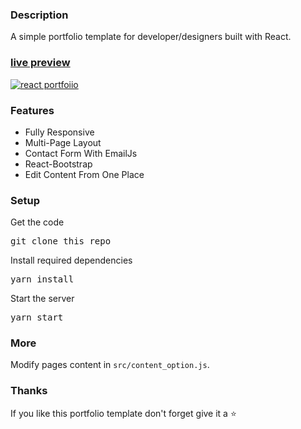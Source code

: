 
### Description

A simple portfolio template for developer/designers built with React. 

### [live preview](https://ramvalyalal.github.io/Portfolio/)

[![react portfoiio](src/assets/images/react%20portfolio%20gif.gif)](https://ramvalyalal.github.io/Portfolio/)

### Features

- Fully Responsive
- Multi-Page Layout
- Contact Form With EmailJs
- React-Bootstrap
- Edit Content From One Place

### Setup

Get the code

<pre>git clone this repo</pre>
 
Install required dependencies

<pre>yarn install</pre>


Start the server

<pre>yarn start</pre>

### More

Modify pages content in  `src/content_option.js`.

### Thanks

If you like this portfolio template don't forget give it a ⭐ 
